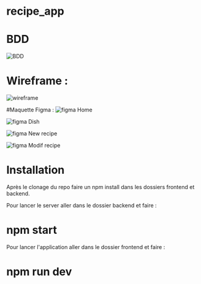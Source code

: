
# recipe_app


# BDD 

![BDD](https://github.com/Celia-brm/recipe_app/assets/118854962/60fba25c-5bad-4596-abc2-cc99d6b590cf)


# Wireframe :
 
 ![wireframe](https://github.com/Celia-brm/recipe_app/assets/118854962/868511b6-371c-479c-9b95-d9b69f8dffc3)


#Maquette Figma : 
![figma Home](https://github.com/Celia-brm/recipe_app/assets/118854962/f9cc1469-b2a3-4ea4-a380-1f3e681201f1)

![figma Dish](https://github.com/Celia-brm/recipe_app/assets/118854962/f5f37fd0-bf68-4d81-9e8d-7fa4b499fd62)

![figma New recipe](https://github.com/Celia-brm/recipe_app/assets/118854962/632669e8-b8f1-4285-babf-89ea99f4d052)

![figma Modif recipe](https://github.com/Celia-brm/recipe_app/assets/118854962/350fa33c-50b1-424a-aeee-4e2fa4ac0a9e)



# Installation
Après le clonage du repo faire un npm install dans les dossiers frontend et backend.

Pour lancer le server aller dans le dossier backend et faire :

# npm start
Pour lancer l'application aller dans le dossier frontend et faire :

# npm run dev
